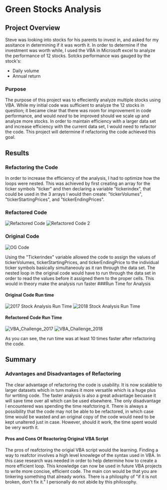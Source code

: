 # Green Stocks Analysis

## Project Overview
Steve was looking into stocks for his parents to invest in, and asked for my assitance in determining if it was worth it. In order to determine if the investment was worth while, I used the VBA in Microsoft excel to analyze the performance of 12 stocks. Sotcks performance was gauged by the stock's: 
- Daily volume  
- Annual return

### Purpose
The purpose of this project was to effeciently analyze multiple stocks using VBA. While my initial code was sufficient to analyze the 12 stocks in question; it became clear that there was room for improvement in code performance, and would *need* to be improved should we scale up and analyze more stocks. In order to maintain efficiency with a larger data set and increase efficiency with the current data set, I would need to refactor the code. This project will determine if refactoring the code achieved this goal.

## Results
### Refactoring the Code
In order to increase the efficiency of the analysis, I had to optimize how the loops were nested. This was achieved by first creating an array for the ticker symbols "ticker" and then declaring a variable "tickerindex", that could be used in the 3 arrays I would then create: "tickerVolumes", "tickerStartingPrices", and "tickerEndingPrices".
### Refactored Code
![Refactored Code](https://user-images.githubusercontent.com/102814578/167235068-629d4347-02ee-45ed-b022-0e808144c495.png)
![Refactored Code 2](https://user-images.githubusercontent.com/102814578/167235079-07a228fa-5507-49d6-8e74-6d336025e002.png)
### Original Code
![OG Code](https://user-images.githubusercontent.com/102814578/167235085-5ebcf555-b305-4d7a-8ac9-d21e25097ed1.png)

Using the "Tickerindex" variable allowed the code to assign the values of tickerVolumes, tickerStartingPrices, and tickerEndingPrice to the individual ticker symbols basically simultaneouly as it ran through the data set. The nested loop in the original code would have to run through the data set in order to read the values before it assigned them to the proper cells. This would in theory make the analysis run faster
###Run Time for Analysis
#### Original Code Run time
![2017 Stock Analysis Run Time](https://user-images.githubusercontent.com/102814578/167235369-443678c6-813e-4417-abc6-19db7c02baba.png)
![2018 Stock Analysis Run Time](https://user-images.githubusercontent.com/102814578/167235374-8514f321-459b-459a-904d-cf1cde649b3f.png)
#### Refactored Code Run Time
![VBA_Challenge_2017](https://user-images.githubusercontent.com/102814578/167235389-679b5247-0e9f-4a35-bc19-fe10c57dc1dc.png)
![VBA_Challenge_2018](https://user-images.githubusercontent.com/102814578/167235390-464e3a5e-02fe-4713-99d3-bce3853d5bc6.png)

As you can see, the run time was at least 10 times faster after refactoring the code.
## Summary
### Advantages and Disadvantages of Refactoring
The clear advantage of refactoring the code is usability. It is now scalable to larger datasets which in turn makes it more versatile which is a huge plus for wrtiting code. The faster analysis is also a great advantage becuase it will save time over all which can be used elsewhere. The only disadvantage I encountered was spending the time reafctoring it. There is always a possibility that the code may not be able to be refactored, in which case time would be wasted and an original copy of the code would need to be kept unaltered just in case. However, should it work, the time spent would be very worth it. 
#### Pros and Cons Of Reactoring Original VBA Script
The pros of reafctoring the origial VBA script would the learning. Finding a way to reafctor involves a high level knowlege of the syntax used in VBA. In this case research was needed in order to help determine how to create a more efficient loop. This knowledge can now be used in future VBA projects to write more concise, efficient code. The main con would be that you are tinkering something that already works. There is a philosphy of "if it is not broken, don't fix it." I personally do not abide by this philosophy.  
